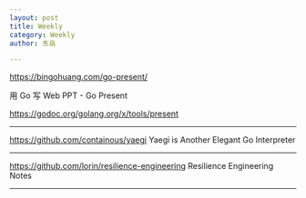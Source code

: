 ```yaml
---
layout: post
title: Weekly
category: Weekly
author: 东岳

---
```


https://bingohuang.com/go-present/

用 Go 写 Web PPT - Go Present

https://godoc.org/golang.org/x/tools/present

***

https://github.com/containous/yaegi Yaegi is Another Elegant Go Interpreter

***

https://github.com/lorin/resilience-engineering Resilience Engineering Notes

***

